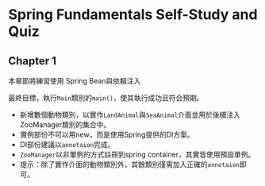 # Spring Fundamentals Self-Study and Quiz

## Chapter 1

本章節將練習使用 Spring Bean與依賴注入

最終目標，執行`Main`類別的`main()`，使其執行成功且符合預期。

- 新增數個動物類別，以實作`LandAnimal`與`SeaAnimal`介面並用於後續注入ZooManager類別的集合中。
- 實例部份不可以用new，而是使用Spring提供的DI方案。
- DI部份建議以`annotaion`完成。
- `ZooManager`以非單例的方式註冊到spring container，其實皆使用預設單例。
- 提示：除了實作介面的動物類別外，其餘類別僅需加入正確的`annotaion`即可。